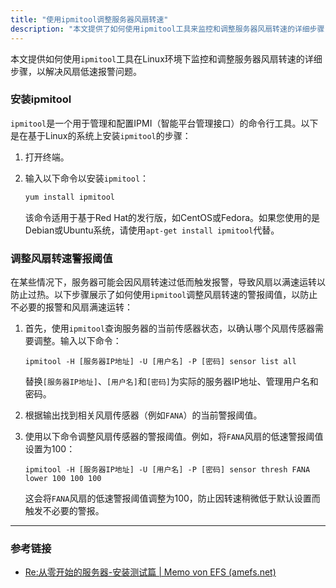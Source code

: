 ```yaml
---
title: "使用ipmitool调整服务器风扇转速"
description: "本文提供了如何使用ipmitool工具来监控和调整服务器风扇转速的详细步骤，包括安装ipmitool、调整风扇转速警报阈值，避免因风扇低速报警导致的不必要警报和风扇满速运转。"
---
```


本文提供如何使用`ipmitool`工具在Linux环境下监控和调整服务器风扇转速的详细步骤，以解决风扇低速报警问题。

### 安装ipmitool

`ipmitool`是一个用于管理和配置IPMI（智能平台管理接口）的命令行工具。以下是在基于Linux的系统上安装`ipmitool`的步骤：

1. 打开终端。
2. 输入以下命令以安装`ipmitool`：

    ```bash
    yum install ipmitool
    ```
   该命令适用于基于Red Hat的发行版，如CentOS或Fedora。如果您使用的是Debian或Ubuntu系统，请使用`apt-get install ipmitool`代替。

### 调整风扇转速警报阈值

在某些情况下，服务器可能会因风扇转速过低而触发报警，导致风扇以满速运转以防止过热。以下步骤展示了如何使用`ipmitool`调整风扇转速的警报阈值，以防止不必要的报警和风扇满速运转：

1. 首先，使用`ipmitool`查询服务器的当前传感器状态，以确认哪个风扇传感器需要调整。输入以下命令：
    ```shell
    ipmitool -H [服务器IP地址] -U [用户名] -P [密码] sensor list all
    ```
   替换`[服务器IP地址]`、`[用户名]`和`[密码]`为实际的服务器IP地址、管理用户名和密码。

2. 根据输出找到相关风扇传感器（例如`FANA`）的当前警报阈值。

3. 使用以下命令调整风扇传感器的警报阈值。例如，将`FANA`风扇的低速警报阈值设置为100：
    ```shell
    ipmitool -H [服务器IP地址] -U [用户名] -P [密码] sensor thresh FANA lower 100 100 100
    ```
   这会将`FANA`风扇的低速警报阈值调整为100，防止因转速稍微低于默认设置而触发不必要的警报。

---

### 参考链接

- [Re:从零开始的服务器-安装测试篇 | Memo von EFS (amefs.net)](https://amefs.net/archives/1057.html)